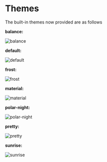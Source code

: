 # Themes

The built-in themes now provided are as follows

**balance:**

![balance](/images/themes/balance.png)

**default:**

![default](/images/themes/default.png)

**frost:**

![frost](/images/themes/frost.png)

**material:**

![material](/images/themes/material.png)

**polar-night:**

![polar-night](/images/themes/polar-night.png)

**pretty:**

![pretty](/images/themes/pretty.png)

**sunrise:**

![sunrise](/images/themes/sunrise.png)